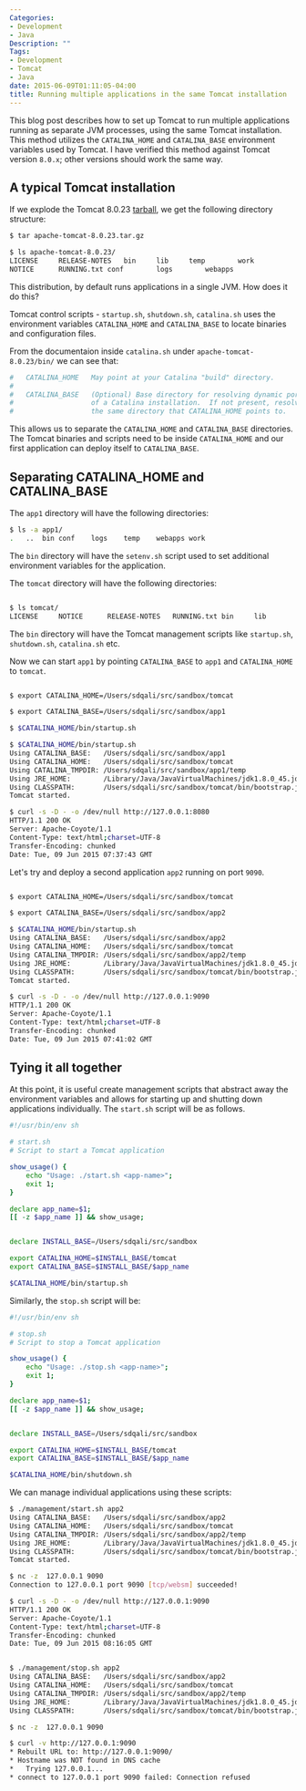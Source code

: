 ```yaml
---
Categories:
- Development
- Java
Description: ""
Tags:
- Development
- Tomcat
- Java
date: 2015-06-09T01:11:05-04:00
title: Running multiple applications in the same Tomcat installation
---
```

This blog post describes how to set up Tomcat to run multiple applications running as separate JVM processes, using the same Tomcat installation. This method utilizes the `CATALINA_HOME` and `CATALINA_BASE` environment variables used by Tomcat. I have verified this method against Tomcat version `8.0.x`; other versions should work the same way.

## A typical Tomcat installation

If we explode the Tomcat 8.0.23 [tarball](http://mirrors.sonic.net/apache/tomcat/tomcat-8/v8.0.23/bin/apache-tomcat-8.0.23.tar.gz), we get the following directory structure:

```bash
$ tar apache-tomcat-8.0.23.tar.gz

$ ls apache-tomcat-8.0.23/
LICENSE		RELEASE-NOTES	bin		lib		temp		work
NOTICE		RUNNING.txt	conf		logs		webapps
```
This distribution, by default runs applications in a single JVM. How does it do this?

Tomcat control scripts - `startup.sh`, `shutdown.sh`, `catalina.sh` uses the environment variables `CATALINA_HOME` and `CATALINA_BASE` to locate binaries and configuration files.

From the documentaion inside `catalina.sh` under `apache-tomcat-8.0.23/bin/` we can see that:
```bash
#   CATALINA_HOME   May point at your Catalina "build" directory.
#
#   CATALINA_BASE   (Optional) Base directory for resolving dynamic portions
#                   of a Catalina installation.  If not present, resolves to
#                   the same directory that CATALINA_HOME points to.

```
This allows us to separate the `CATALINA_HOME` and `CATALINA_BASE` directories. The Tomcat binaries and scripts need to be inside `CATALINA_HOME` and our first application can deploy itself to `CATALINA_BASE`.

## Separating CATALINA_HOME and CATALINA_BASE

The `app1` directory will have the following directories:
```bash
$ ls -a app1/
.	..	bin	conf	logs	temp	webapps	work
```
The `bin` directory will have the `setenv.sh` script used to set additional environment variables for the application.

The `tomcat` directory will have the following directories:
```bash

$ ls tomcat/
LICENSE		NOTICE		RELEASE-NOTES	RUNNING.txt	bin		lib
```
The `bin` directory will have the Tomcat management scripts like `startup.sh`, `shutdown.sh`, `catalina.sh` etc.

Now we can start `app1` by pointing `CATALINA_BASE` to `app1` and `CATALINA_HOME` to `tomcat`.
```bash

$ export CATALINA_HOME=/Users/sdqali/src/sandbox/tomcat

$ export CATALINA_BASE=/Users/sdqali/src/sandbox/app1

$ $CATALINA_HOME/bin/startup.sh

$ $CATALINA_HOME/bin/startup.sh
Using CATALINA_BASE:   /Users/sdqali/src/sandbox/app1
Using CATALINA_HOME:   /Users/sdqali/src/sandbox/tomcat
Using CATALINA_TMPDIR: /Users/sdqali/src/sandbox/app1/temp
Using JRE_HOME:        /Library/Java/JavaVirtualMachines/jdk1.8.0_45.jdk/Contents/Home
Using CLASSPATH:       /Users/sdqali/src/sandbox/tomcat/bin/bootstrap.jar:/Users/sdqali/src/sandbox/tomcat/bin/tomcat-juli.jar
Tomcat started.

$ curl -s -D - -o /dev/null http://127.0.0.1:8080
HTTP/1.1 200 OK
Server: Apache-Coyote/1.1
Content-Type: text/html;charset=UTF-8
Transfer-Encoding: chunked
Date: Tue, 09 Jun 2015 07:37:43 GMT
```
Let's try and deploy a second application `app2` running on port `9090`.
```bash

$ export CATALINA_HOME=/Users/sdqali/src/sandbox/tomcat

$ export CATALINA_BASE=/Users/sdqali/src/sandbox/app2

$ $CATALINA_HOME/bin/startup.sh
Using CATALINA_BASE:   /Users/sdqali/src/sandbox/app2
Using CATALINA_HOME:   /Users/sdqali/src/sandbox/tomcat
Using CATALINA_TMPDIR: /Users/sdqali/src/sandbox/app2/temp
Using JRE_HOME:        /Library/Java/JavaVirtualMachines/jdk1.8.0_45.jdk/Contents/Home
Using CLASSPATH:       /Users/sdqali/src/sandbox/tomcat/bin/bootstrap.jar:/Users/sdqali/src/sandbox/tomcat/bin/tomcat-juli.jar
Tomcat started.

$ curl -s -D - -o /dev/null http://127.0.0.1:9090
HTTP/1.1 200 OK
Server: Apache-Coyote/1.1
Content-Type: text/html;charset=UTF-8
Transfer-Encoding: chunked
Date: Tue, 09 Jun 2015 07:41:02 GMT
```

## Tying it all together

At this point, it is useful create management scripts that abstract away the environment variables and allows for starting up and shutting down applications individually. The `start.sh` script will be as follows.

```bash
#!/usr/bin/env sh

# start.sh
# Script to start a Tomcat application

show_usage() {
    echo "Usage: ./start.sh <app-name>";
    exit 1;
}

declare app_name=$1;
[[ -z $app_name ]] && show_usage;


declare INSTALL_BASE=/Users/sdqali/src/sandbox

export CATALINA_HOME=$INSTALL_BASE/tomcat
export CATALINA_BASE=$INSTALL_BASE/$app_name

$CATALINA_HOME/bin/startup.sh
```
Similarly, the `stop.sh` script will be:
```bash
#!/usr/bin/env sh

# stop.sh
# Script to stop a Tomcat application

show_usage() {
    echo "Usage: ./stop.sh <app-name>";
    exit 1;
}

declare app_name=$1;
[[ -z $app_name ]] && show_usage;


declare INSTALL_BASE=/Users/sdqali/src/sandbox

export CATALINA_HOME=$INSTALL_BASE/tomcat
export CATALINA_BASE=$INSTALL_BASE/$app_name

$CATALINA_HOME/bin/shutdown.sh
```

We can manage individual applications using these scripts:

```bash
$ ./management/start.sh app2
Using CATALINA_BASE:   /Users/sdqali/src/sandbox/app2
Using CATALINA_HOME:   /Users/sdqali/src/sandbox/tomcat
Using CATALINA_TMPDIR: /Users/sdqali/src/sandbox/app2/temp
Using JRE_HOME:        /Library/Java/JavaVirtualMachines/jdk1.8.0_45.jdk/Contents/Home
Using CLASSPATH:       /Users/sdqali/src/sandbox/tomcat/bin/bootstrap.jar:/Users/sdqali/src/sandbox/tomcat/bin/tomcat-juli.jar
Tomcat started.

$ nc -z  127.0.0.1 9090
Connection to 127.0.0.1 port 9090 [tcp/websm] succeeded!

$ curl -s -D - -o /dev/null http://127.0.0.1:9090
HTTP/1.1 200 OK
Server: Apache-Coyote/1.1
Content-Type: text/html;charset=UTF-8
Transfer-Encoding: chunked
Date: Tue, 09 Jun 2015 08:16:05 GMT


$ ./management/stop.sh app2
Using CATALINA_BASE:   /Users/sdqali/src/sandbox/app2
Using CATALINA_HOME:   /Users/sdqali/src/sandbox/tomcat
Using CATALINA_TMPDIR: /Users/sdqali/src/sandbox/app2/temp
Using JRE_HOME:        /Library/Java/JavaVirtualMachines/jdk1.8.0_45.jdk/Contents/Home
Using CLASSPATH:       /Users/sdqali/src/sandbox/tomcat/bin/bootstrap.jar:/Users/sdqali/src/sandbox/tomcat/bin/tomcat-juli.jar

$ nc -z  127.0.0.1 9090

$ curl -v http://127.0.0.1:9090
* Rebuilt URL to: http://127.0.0.1:9090/
* Hostname was NOT found in DNS cache
*   Trying 127.0.0.1...
* connect to 127.0.0.1 port 9090 failed: Connection refused
```